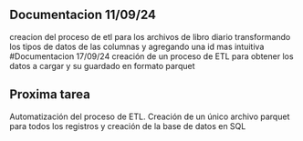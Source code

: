 ## Documentacion 11/09/24 
creacion del proceso de etl para los archivos de libro diario transformando los tipos de datos de las columnas y agregando una id mas intuitiva
#Documentacion 17/09/24
creación de un proceso de ETL para obtener los datos a cargar y su guardado en formato parquet
## Proxima tarea 
Automatización del proceso de ETL. Creación de un único archivo parquet para todos los registros y creación de la base de datos en SQL